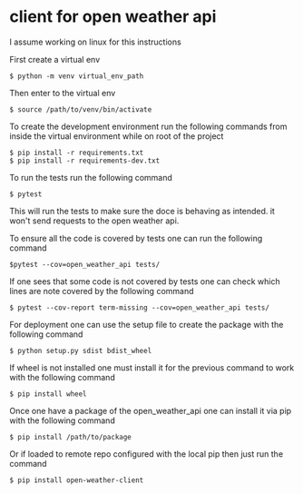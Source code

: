 # client for open weather api
I assume working on linux for this instructions

First create a virtual env

    $ python -m venv virtual_env_path

Then enter to the virtual env

    $ source /path/to/venv/bin/activate

To create the development environment run the following commands
from inside the virtual environment while on root of the project

    $ pip install -r requirements.txt
    $ pip install -r requirements-dev.txt

To run the tests run the following command

    $ pytest

This will run the tests to make sure the doce is behaving as 
intended. it won't send requests to the open weather api.

To ensure all the code is covered by tests one can run the following
command

    $pytest --cov=open_weather_api tests/

If one sees that some code is not covered by tests one can check 
which lines are note covered by the following command

    $ pytest --cov-report term-missing --cov=open_weather_api tests/

For deployment one can use the setup file to create the package with
the following command

    $ python setup.py sdist bdist_wheel

If wheel is not installed one must install it for the previous 
command to work with the following command

    $ pip install wheel

Once one have a package of the open_weather_api one can install it
via pip with the following command

    $ pip install /path/to/package

Or if loaded to remote repo configured with the local pip then just
run the command

    $ pip install open-weather-client